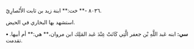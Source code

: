 ٨٠٣٦ -** خت:** ابنة زيد بن ثابت الأَنْصارِيّ.

استشهد بها البخاري في الحيض.

**• سي:** ابنه عَبد اللَّهِ بْن جعفر الَّتِي كَانَتْ عِنْدَ عَبد المَلِك ابن مروان،** هي:** أم أبيها. تقدمت.